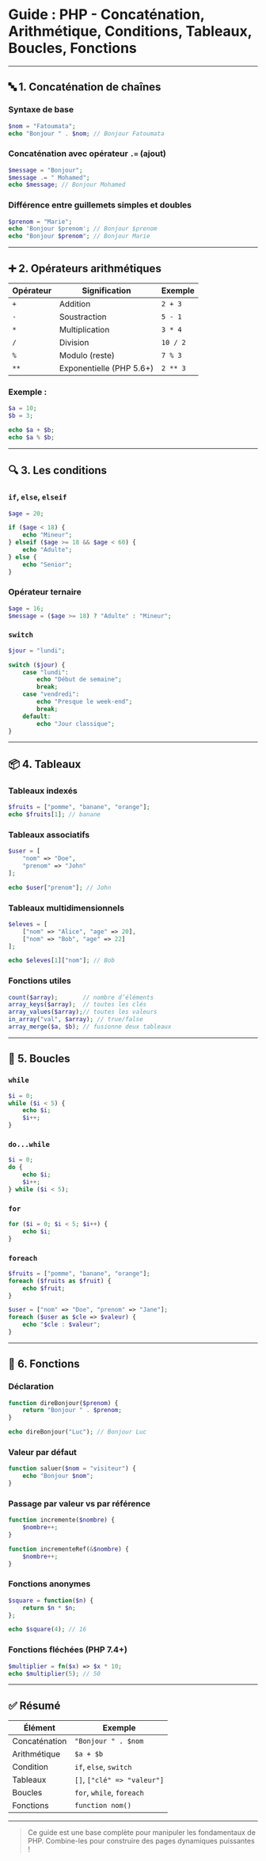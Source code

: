 # Guide : PHP - Concaténation, Arithmétique, Conditions, Tableaux, Boucles, Fonctions

---

## 🔤 1. Concaténation de chaînes

### Syntaxe de base

```php
$nom = "Fatoumata";
echo "Bonjour " . $nom; // Bonjour Fatoumata
```

### Concaténation avec opérateur `.=` (ajout)

```php
$message = "Bonjour";
$message .= " Mohamed";
echo $message; // Bonjour Mohamed
```

### Différence entre guillemets simples et doubles

```php
$prenom = "Marie";
echo 'Bonjour $prenom'; // Bonjour $prenom
echo "Bonjour $prenom"; // Bonjour Marie
```

---

## ➕ 2. Opérateurs arithmétiques

| Opérateur | Signification        | Exemple |
|----------|----------------------|---------|
| `+`      | Addition              | `2 + 3` |
| `-`      | Soustraction          | `5 - 1` |
| `*`      | Multiplication        | `3 * 4` |
| `/`      | Division              | `10 / 2` |
| `%`      | Modulo (reste)        | `7 % 3` |
| `**`     | Exponentielle (PHP 5.6+) | `2 ** 3` |

### Exemple :

```php
$a = 10;
$b = 3;

echo $a + $b;
echo $a % $b;
```

---

## 🔍 3. Les conditions

### `if`, `else`, `elseif`

```php
$age = 20;

if ($age < 18) {
    echo "Mineur";
} elseif ($age >= 18 && $age < 60) {
    echo "Adulte";
} else {
    echo "Senior";
}
```

### Opérateur ternaire

```php
$age = 16;
$message = ($age >= 18) ? "Adulte" : "Mineur";
```

### `switch`

```php
$jour = "lundi";

switch ($jour) {
    case "lundi":
        echo "Début de semaine";
        break;
    case "vendredi":
        echo "Presque le week-end";
        break;
    default:
        echo "Jour classique";
}
```

---

## 📦 4. Tableaux

### Tableaux indexés

```php
$fruits = ["pomme", "banane", "orange"];
echo $fruits[1]; // banane
```

### Tableaux associatifs

```php
$user = [
    "nom" => "Doe",
    "prenom" => "John"
];

echo $user["prenom"]; // John
```

### Tableaux multidimensionnels

```php
$eleves = [
    ["nom" => "Alice", "age" => 20],
    ["nom" => "Bob", "age" => 22]
];

echo $eleves[1]["nom"]; // Bob
```

### Fonctions utiles

```php
count($array);       // nombre d’éléments
array_keys($array);  // toutes les clés
array_values($array);// toutes les valeurs
in_array("val", $array); // true/false
array_merge($a, $b); // fusionne deux tableaux
```

---

## 🔁 5. Boucles

### `while`

```php
$i = 0;
while ($i < 5) {
    echo $i;
    $i++;
}
```

### `do...while`

```php
$i = 0;
do {
    echo $i;
    $i++;
} while ($i < 5);
```

### `for`

```php
for ($i = 0; $i < 5; $i++) {
    echo $i;
}
```

### `foreach`

```php
$fruits = ["pomme", "banane", "orange"];
foreach ($fruits as $fruit) {
    echo $fruit;
}

$user = ["nom" => "Doe", "prenom" => "Jane"];
foreach ($user as $cle => $valeur) {
    echo "$cle : $valeur";
}
```

---

## 🧠 6. Fonctions

### Déclaration

```php
function direBonjour($prenom) {
    return "Bonjour " . $prenom;
}

echo direBonjour("Luc"); // Bonjour Luc
```

### Valeur par défaut

```php
function saluer($nom = "visiteur") {
    echo "Bonjour $nom";
}
```

### Passage par valeur vs par référence

```php
function incremente($nombre) {
    $nombre++;
}

function incrementeRef(&$nombre) {
    $nombre++;
}
```

### Fonctions anonymes

```php
$square = function($n) {
    return $n * $n;
};

echo $square(4); // 16
```

### Fonctions fléchées (PHP 7.4+)

```php
$multiplier = fn($x) => $x * 10;
echo $multiplier(5); // 50
```

---

## ✅ Résumé

| Élément        | Exemple                     |
|----------------|-----------------------------|
| Concaténation  | `"Bonjour " . $nom`         |
| Arithmétique   | `$a + $b`                   |
| Condition      | `if`, `else`, `switch`      |
| Tableaux       | `[]`, `["clé" => "valeur"]` |
| Boucles        | `for`, `while`, `foreach`   |
| Fonctions      | `function nom()`            |

---

> Ce guide est une base complète pour manipuler les fondamentaux de PHP. Combine-les pour construire des pages dynamiques puissantes !
